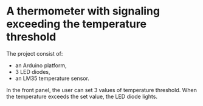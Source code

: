# A thermometer with signaling exceeding the temperature threshold

The project consist of:

* an Arduino platform,
* 3 LED diodes,
* an LM35 temperature sensor.

In the front panel, the user can set 3 values of temperature threshold. When the temperature exceeds the set value, the LED diode lights.
